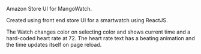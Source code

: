 Amazon Store UI for MangoWatch.

Created using front end store UI for a smartwatch using ReactJS.

The Watch changes color on selecting color and shows current time and a hard-coded heart rate at 72. The heart rate text has a beating animation and the time updates itself on page reload.